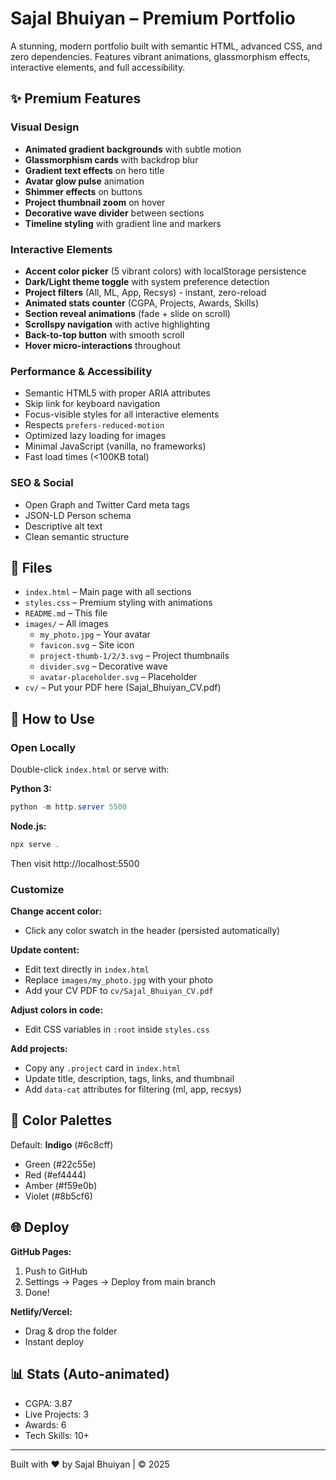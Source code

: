 # Sajal Bhuiyan – Premium Portfolio

A stunning, modern portfolio built with semantic HTML, advanced CSS, and zero dependencies. Features vibrant animations, glassmorphism effects, interactive elements, and full accessibility.

## ✨ Premium Features

### Visual Design
- **Animated gradient backgrounds** with subtle motion
- **Glassmorphism cards** with backdrop blur
- **Gradient text effects** on hero title
- **Avatar glow pulse** animation
- **Shimmer effects** on buttons
- **Project thumbnail zoom** on hover
- **Decorative wave divider** between sections
- **Timeline styling** with gradient line and markers

### Interactive Elements
- **Accent color picker** (5 vibrant colors) with localStorage persistence
- **Dark/Light theme toggle** with system preference detection
- **Project filters** (All, ML, App, Recsys) - instant, zero-reload
- **Animated stats counter** (CGPA, Projects, Awards, Skills)
- **Section reveal animations** (fade + slide on scroll)
- **Scrollspy navigation** with active highlighting
- **Back-to-top button** with smooth scroll
- **Hover micro-interactions** throughout

### Performance & Accessibility
- Semantic HTML5 with proper ARIA attributes
- Skip link for keyboard navigation
- Focus-visible styles for all interactive elements
- Respects `prefers-reduced-motion`
- Optimized lazy loading for images
- Minimal JavaScript (vanilla, no frameworks)
- Fast load times (<100KB total)

### SEO & Social
- Open Graph and Twitter Card meta tags
- JSON-LD Person schema
- Descriptive alt text
- Clean semantic structure

## 📁 Files

- `index.html` – Main page with all sections
- `styles.css` – Premium styling with animations
- `README.md` – This file
- `images/` – All images
  - `my_photo.jpg` – Your avatar
  - `favicon.svg` – Site icon
  - `project-thumb-1/2/3.svg` – Project thumbnails
  - `divider.svg` – Decorative wave
  - `avatar-placeholder.svg` – Placeholder
- `cv/` – Put your PDF here (Sajal_Bhuiyan_CV.pdf)

## 🚀 How to Use

### Open Locally
Double-click `index.html` or serve with:

**Python 3:**
```powershell
python -m http.server 5500
```

**Node.js:**
```powershell
npx serve .
```

Then visit http://localhost:5500

### Customize

**Change accent color:**
- Click any color swatch in the header (persisted automatically)

**Update content:**
- Edit text directly in `index.html`
- Replace `images/my_photo.jpg` with your photo
- Add your CV PDF to `cv/Sajal_Bhuiyan_CV.pdf`

**Adjust colors in code:**
- Edit CSS variables in `:root` inside `styles.css`

**Add projects:**
- Copy any `.project` card in `index.html`
- Update title, description, tags, links, and thumbnail
- Add `data-cat` attributes for filtering (ml, app, recsys)

## 🎨 Color Palettes

Default: **Indigo** (#6c8cff)
- Green (#22c55e)
- Red (#ef4444)
- Amber (#f59e0b)
- Violet (#8b5cf6)

## 🌐 Deploy

**GitHub Pages:**
1. Push to GitHub
2. Settings → Pages → Deploy from main branch
3. Done!

**Netlify/Vercel:**
- Drag & drop the folder
- Instant deploy

## 📊 Stats (Auto-animated)
- CGPA: 3.87
- Live Projects: 3
- Awards: 6
- Tech Skills: 10+

---

Built with ❤️ by Sajal Bhuiyan | © 2025
